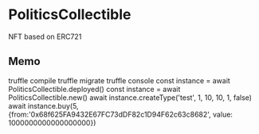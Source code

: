 # PoliticsCollectible

NFT based on ERC721

## Memo
truffle compile
truffle migrate
truffle console
const instance = await PoliticsCollectible.deployed()
const instance = await PoliticsCollectible.new()
await instance.createType('test', 1, 10, 10, 1, false)
await instance.buy(5, {from:'0x68f625FA9432E67FC73dDF82c1D94F62c63c8682', value: 1000000000000000000})
